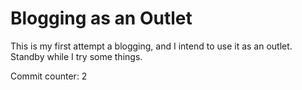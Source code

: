 # Blogging as an Outlet

This is my first attempt a blogging, and I intend to use it as an outlet.  Standby while I try some things.

Commit counter: 2
